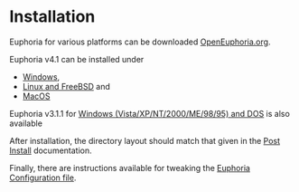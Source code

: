 # Installation

Euphoria for various platforms can be downloaded [OpenEuphoria.org][Download].

Euphoria v4.1 can be installed under 
 * [Windows][Windows Installation], 
 * [Linux and FreeBSD][Linux and FreeBSD Installation] and 
 * [MacOS][MacOS Installation]

Euphoria v3.1.1 for [Windows (Vista/XP/NT/2000/ME/98/95) and DOS][DOS Installation] is also available

After installation, the directory layout should match that given in the [Post Install][Post Install] documentation.

Finally, there are instructions available for tweaking the [Euphoria Configuration file][Euphoria Configuration].


[Windows Installation]: https://openeuphoria.org/docs/installing_euphoria.html#_34_windows
[Linux and FreeBSD Installation]: https://openeuphoria.org/docs/installing_euphoria.html#_43_linuxandfreebsd
[MacOS Installation]: https://openeuphoria.org/docs/installing_euphoria.html#_44_osx
[Post Install]: https://openeuphoria.org/docs/installing_euphoria.html#_46_postinstall
[Euphoria Configuration]: https://openeuphoria.org/docs/configuration.html#_48_setuptheeuphoriaconfigurationfileeucfg
[Download]: https://openeuphoria.org/wiki/view/DownloadEuphoria.wc
[DOS Installation]: http://rapideuphoria.com/v20.htm